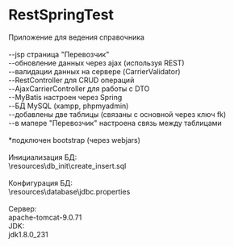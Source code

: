 # RestSpringTest
Приложение для ведения справочника
</br>
</br>--jsp страница "Перевозчик"
</br>--обновление данных через ajax (используя REST)
</br>--валидации данных на сервере (CarrierValidator)
</br>--RestController для CRUD операций
</br>--AjaxCarrierController для работы с DTO
</br>--MyBatis настроен через Spring
</br>--БД MySQL (xampp, phpmyadmin)
</br>--добавлены две таблицы (связаны с основной через ключ fk)
</br>--в мапере "Перевозчик" настроена связь между таблицами
</br>
</br>*подключен bootstrap (через webjars)
</br>
</br>Инициализация БД:
</br>\resources\db_init\create_insert.sql
</br>
</br>Конфигурация БД:
</br>\resources\database\jdbc.properties
</br>
</br>Сервер:
</br>apache-tomcat-9.0.71
</br>JDK:
</br>jdk1.8.0_231


